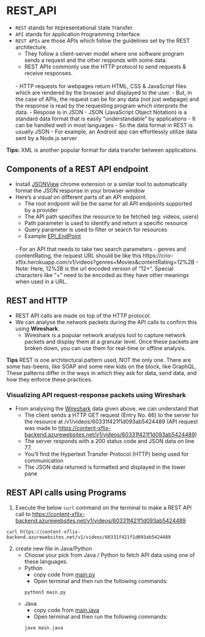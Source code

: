 # REST_API
- `REST` stands for `RE`presentational `S`tate `T`ransfer.
- `API` stands for `A`pplication `P`rogramming `I`nterface
- `REST APIs` are those APIs which follow the guidelines set by the REST architecture.
    - They follow a client-server model where one software program sends a request and the other responds with some data.
    - REST APIs commonly use the HTTP protocol to send requests & receive responses.
    <br>
    - HTTP requests for webpages return HTML, CSS & JavaScript files which are rendered by the browser and displayed to the user.  
    - But, in the case of APIs, the request can be for any data (not just webpage) and the response is read by the requesting program which interprets the data.
    - Respose is in JSON 
    - JSON (JavaScript Object Notation) is a standard data format that is easily “understandable” by applications
        - It can be handled well in most languages
        - So the data format in REST is usually JSON
        - For example, an Android app can effortlessly utilize data sent by a Node.js server

**Tips:**
XML is another popular format for data transfer between applications.

## Components of a REST API endpoint
- Install [JSONView](https://chrome.google.com/webstore/detail/jsonview/chklaanhfefbnpoihckbnefhakgolnmc) chrome extension or a similar tool to automatically format the JSON response in your browser window
- Here’s a visual on different parts of an API endpoint.
    - The root endpoint will be the same for all API endpoints supported by a provider
    - The API path specifies the resource to be fetched (eg: videos, users)
    - Path parameter is used to identify and return a specific resource
    - Query parameter is used to filter or search for resources
    - Example [EPI_EndPoint](./API_EndPoint.png)
    <br>
    - For an API that needs to take two search parameters - genres and contentRating, the request URL should be like this https://crio-xflix.herokuapp.com/v1/videos?genres=Movies&contentRating=12%2B
        - Note: Here, 12%2B is the url encoded version of “12+”. Special characters like “+” need to be encoded as they have other meanings when used in a URL.

## REST and HTTP
- REST API calls are made on top of the HTTP protocol. 
- We can analyse the network packets during the API calls to confirm this using **Wireshark**.
    - Wireshark is a popular network analysis tool to capture network packets and display them at a granular level. Once these packets are broken down, you can use them for real-time or offline analysis.

**Tips**
REST is one architectural pattern used, NOT the only one. There are some has-beens, like SOAP and some new kids on the block, like GraphQL. These patterns differ in the ways in which they ask for data, send data, and how they enforce these practices.

### Visualizing API request-response packets using Wireshark
- From analysing the [Wireshark](./wireShark.png) data given above, we can understand that
    -   The client sends a HTTP GET request (Entry No. 66) to the server for the resource at /v1/videos/60331f421f1d093ab5424489 (API request was made to https://content-xflix-backend.azurewebsites.net/v1/videos/60331f421f1d093ab5424489)
    - The server responds with a 200 status code and JSON data on line 77.
    - You’ll find the Hypertext Transfer Protocol (HTTP) being used for communication
    - The JSON data returned is formatted and displayed in the lower pane

## REST API calls using Programs
1. Execute the below `curl` command on the terminal to make a REST API call to https://content-xflix-backend.azurewebsites.net/v1/videos/60331f421f1d093ab5424489
```
curl https://content-xflix-backend.azurewebsites.net/v1/videos/60331f421f1d093ab5424489
```
2. create new file in Java/Python
    - Choose your pick from Java / Python to fetch API data using one of these languages.
    - Python
        - copy code from [main.py](./main.py)
        - Open terminal and then run the following commands:
        ```
        python3 main.py
        ```
    - Java
        - copy code from [main.java](./main.java)
        - Open terminal and then run the following commands:
        ```
        java main.java
        ```